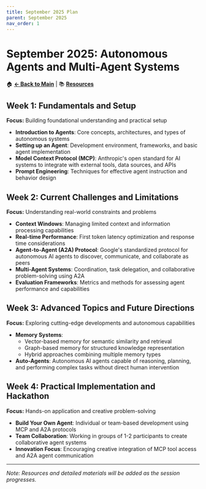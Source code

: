```yaml
---
title: September 2025 Plan
parent: September 2025
nav_order: 1
---
```


# September 2025: Autonomous Agents and Multi-Agent Systems

🏠 **[← Back to Main](../index.md)** | 📚 **[Resources](resources.md)**

## Week 1: Fundamentals and Setup
**Focus:** Building foundational understanding and practical setup

- **Introduction to Agents**: Core concepts, architectures, and types of autonomous systems
- **Setting up an Agent**: Development environment, frameworks, and basic agent implementation
- **Model Context Protocol (MCP)**: Anthropic's open standard for AI systems to integrate with external tools, data sources, and APIs
- **Prompt Engineering**: Techniques for effective agent instruction and behavior design

## Week 2: Current Challenges and Limitations
**Focus:** Understanding real-world constraints and problems

- **Context Windows**: Managing limited context and information processing capabilities
- **Real-time Performance**: First token latency optimization and response time considerations
- **Agent-to-Agent (A2A) Protocol**: Google's standardized protocol for autonomous AI agents to discover, communicate, and collaborate as peers
- **Multi-Agent Systems**: Coordination, task delegation, and collaborative problem-solving using A2A
- **Evaluation Frameworks**: Metrics and methods for assessing agent performance and capabilities

## Week 3: Advanced Topics and Future Directions
**Focus:** Exploring cutting-edge developments and autonomous capabilities

- **Memory Systems**:
  - Vector-based memory for semantic similarity and retrieval
  - Graph-based memory for structured knowledge representation
  - Hybrid approaches combining multiple memory types
- **Auto-Agents**: Autonomous AI agents capable of reasoning, planning, and performing complex tasks without direct human intervention

## Week 4: Practical Implementation and Hackathon
**Focus:** Hands-on application and creative problem-solving

- **Build Your Own Agent**: Individual or team-based development using MCP and A2A protocols
- **Team Collaboration**: Working in groups of 1-2 participants to create collaborative agent systems
- **Innovation Focus**: Encouraging creative integration of MCP tool access and A2A agent communication

---

*Note: Resources and detailed materials will be added as the session progresses.*
